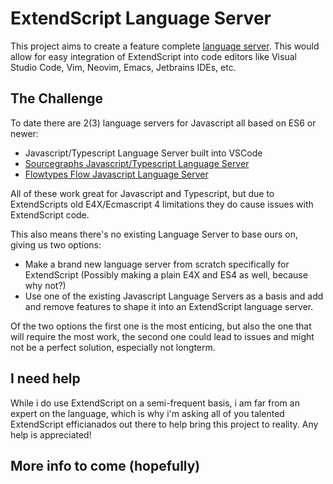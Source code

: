 # ExtendScript Language Server
This project aims to create a feature complete [language server](https://microsoft.github.io/language-server-protocol/).
This would allow for easy integration of ExtendScript into code editors like Visual Studio Code, Vim, Neovim, Emacs, Jetbrains IDEs, etc. 

## The Challenge
To date there are 2(3) language servers for Javascript all based on ES6 or newer:

* Javascript/Typescript Language Server built into VSCode
* [Sourcegraphs Javascript/Typescript Language Server](https://github.com/sourcegraph/javascript-typescript-langserver)
* [Flowtypes Flow Javascript Language Server](https://github.com/flowtype/flow-for-vscode)

All of these work great for Javascript and Typescript, but due to ExtendScripts old E4X/Ecmascript 4 limitations they do cause issues with ExtendScript code.

This also means there's no existing Language Server to base ours on, giving us two options:

* Make a brand new language server from scratch specifically for ExtendScript (Possibly making a plain E4X and ES4 as well, because why not?)
* Use one of the existing Javascript Language Servers as a basis and add and remove features to shape it into an ExtendScript language server.

Of the two options the first one is the most enticing, but also the one that will require the most work, the second one could lead to issues and might not be a perfect solution, especially not longterm.

## I need help
While i do use ExtendScript on a semi-frequent basis, i am far from an expert on the language, which is why i'm asking all of you talented ExtendScript efficianados out there to help bring this project to reality. Any help is appreciated!

## More info to come (hopefully)

